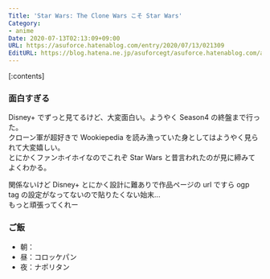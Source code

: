 ```yaml
---
Title: 'Star Wars: The Clone Wars こそ Star Wars'
Category:
- anime
Date: 2020-07-13T02:13:09+09:00
URL: https://asuforce.hatenablog.com/entry/2020/07/13/021309
EditURL: https://blog.hatena.ne.jp/asuforcegt/asuforce.hatenablog.com/atom/entry/26006613597579066
---
```


[:contents]

###  面白すぎる

Disney+ でずっと見てるけど、大変面白い。ようやく Season4 の終盤まで行った。  
クローン軍が超好きで Wookiepedia を読み漁っていた身としてはようやく見られて大変嬉しい。  
とにかくファンホイホイなのでこれぞ Star Wars と昔言われたのが見に締みてよくわかる。

関係ないけど Disney+ とにかく設計に難ありで作品ページの url ですら ogp tag の設定がなってないので貼りたくない始末...  
もっと頑張ってくれー

### ご飯

- 朝：
- 昼：コロッケパン
- 夜：ナポリタン
